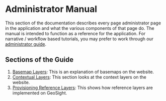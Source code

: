 [//]: # "GeoSight is UNICEF's geospatial web-based business intelligence platform."
[//]: # 
[//]: # "Contact : geosight-no-reply@unicef.org"
[//]: # 
[//]: # ".. note:: This program is free software; you can redistribute it and/or modify"
[//]: # "    it under the terms of the GNU Affero General Public License as published by"
[//]: # "    the Free Software Foundation; either version 3 of the License, or"
[//]: # "    (at your option) any later version."
[//]: # 
[//]: # "__author__ = 'irwan@kartoza.com'"
[//]: # "__date__ = '13/06/2023'"
[//]: # "__copyright__ = ('Copyright 2023, Unicef')"
[//]: # "__copyright__ = ('Copyright 2023, Unicef')"

# Administrator Manual
<!-- Replace all of the titles with relevant titles -->

This section of the documentation describes every page administrator page in the application and what the various components of that page do. The manual is intended to function as a reference for the application. For narrative / workflow based tutorials, you may prefer to work through our [administrator guide](../guide/index.md).

## Sections of the Guide

1. [Basemap Layers](basemap-layers.md): This is an explanation of basemaps on the website.
2. [Contextual Layers](context-layers.md): This section looks at the context layers on the website.
3. [Provisioning Reference Layers](reference-layers.md): This shows how reference layers are implemented on GeoSight.
